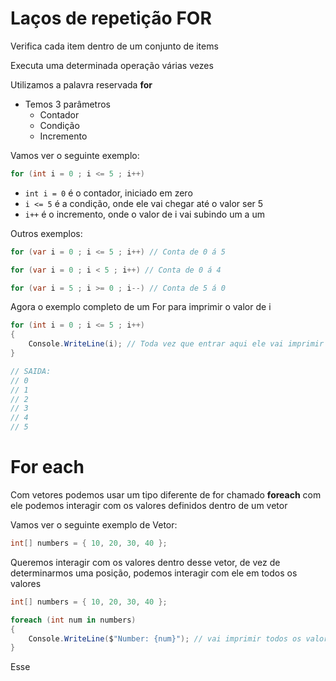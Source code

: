 # Laços de repetição FOR

Verifica cada item dentro de um conjunto de items

Executa uma determinada operação várias vezes

Utilizamos a palavra reservada __for__

- Temos 3 parâmetros
    - Contador
    - Condição
    - Incremento

Vamos ver o seguinte exemplo:

```csharp
for (int i = 0 ; i <= 5 ; i++)
```

- `int i = 0` é o contador, iniciado em zero
- `i <= 5` é a condição, onde ele vai chegar até o valor ser 5
- `i++` é o incremento, onde o valor de i vai subindo um a um

Outros exemplos:

```csharp
for (var i = 0 ; i <= 5 ; i++) // Conta de 0 á 5

for (var i = 0 ; i < 5 ; i++) // Conta de 0 á 4

for (var i = 5 ; i >= 0 ; i--) // Conta de 5 á 0
```

Agora o exemplo completo de um For para imprimir o valor de i

```csharp
for (int i = 0 ; i <= 5 ; i++)
{
    Console.WriteLine(i); // Toda vez que entrar aqui ele vai imprimir o i
}

// SAIDA: 
// 0
// 1
// 2
// 3
// 4
// 5
```

# For each

Com vetores podemos usar um tipo diferente de for chamado __foreach__ com ele podemos interagir com os valores definidos dentro de um vetor

Vamos ver o seguinte exemplo de Vetor:

```csharp
int[] numbers = { 10, 20, 30, 40 };
```

Queremos interagir com os valores dentro desse vetor, de vez de determinarmos uma posição, podemos interagir com ele em todos os valores

```csharp
int[] numbers = { 10, 20, 30, 40 };

foreach (int num in numbers)
{
    Console.WriteLine($"Number: {num}"); // vai imprimir todos os valores
}
```

Esse 